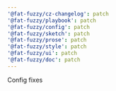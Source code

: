 ```yaml
---
'@fat-fuzzy/cz-changelog': patch
'@fat-fuzzy/playbook': patch
'@fat-fuzzy/config': patch
'@fat-fuzzy/sketch': patch
'@fat-fuzzy/prose': patch
'@fat-fuzzy/style': patch
'@fat-fuzzy/ui': patch
'@fat-fuzzy/doc': patch
---
```


Config fixes
